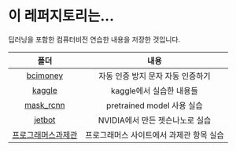 # 이 레퍼지토리는...
딥러닝을 포함한 컴퓨터비전 연습한 내용을 저장한 것입니다.

|폴더|내용|
|:---:|:---:|
|[bcimoney](https://github.com/sglee487/ComputerVisions/tree/master/bcimoney)|자동 인증 방지 문자 자동 인증하기|
|[kaggle](https://github.com/sglee487/ComputerVisions/tree/master/kaggle)|kaggle에서 실습한 내용들|
|[mask_rcnn](https://github.com/sglee487/ComputerVisions/tree/master/mask_rcnn)|pretrained model 사용 실습|
|[jetbot](https://github.com/sglee487/ComputerVisions/tree/master/jetbot/tutorial)|NVIDIA에서 만든 젯슨나노로 실습|
|[프로그래머스과제관](https://github.com/sglee487/ComputerVisions/tree/master/%ED%94%84%EB%A1%9C%EA%B7%B8%EB%9E%98%EB%A8%B8%EC%8A%A4%EA%B3%BC%EC%A0%9C%EA%B4%80/%EC%A7%80%EC%9B%90%EC%98%88%EC%B8%A1)|프로그래머스 사이트에서 과제관 항목 실습|
